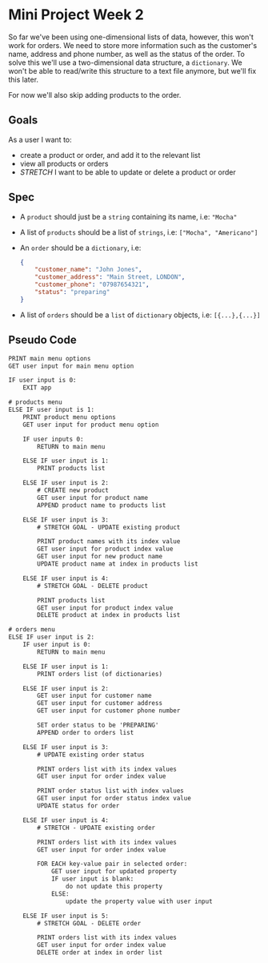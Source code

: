# Mini Project Week 2

So far we've been using one-dimensional lists of data, however, this won't work for orders. We need to store more information such as the customer's name, address and phone number, as well as the status of the order. To solve this we'll use a two-dimensional data structure, a `dictionary`. We won't be able to read/write this structure to a text file anymore, but we'll fix this later.

For now we'll also skip adding products to the order.

## Goals

As a user I want to:

- create a product or order, and add it to the relevant list
- view all products or orders
- _STRETCH_ I want to be able to update or delete a product or order

## Spec

- A `product` should just be a `string` containing its name, i.e: `"Mocha"`
- A list of `products` should be a list of `strings`, i.e: `["Mocha", "Americano"]`
- An `order` should be a `dictionary`, i.e:

    ```json
    {
        "customer_name": "John Jones",
        "customer_address": "Main Street, LONDON",
        "customer_phone": "07987654321",
        "status": "preparing"
    }
    ```

- A list of `orders` should be a `list` of `dictionary` objects, i.e: `[{...},{...}]`

## Pseudo Code

```txt
PRINT main menu options
GET user input for main menu option

IF user input is 0:
    EXIT app

# products menu
ELSE IF user input is 1:
    PRINT product menu options
    GET user input for product menu option

    IF user inputs 0:
        RETURN to main menu

    ELSE IF user input is 1:
        PRINT products list

    ELSE IF user input is 2:
        # CREATE new product
        GET user input for product name
        APPEND product name to products list

    ELSE IF user input is 3:
        # STRETCH GOAL - UPDATE existing product

        PRINT product names with its index value
        GET user input for product index value
        GET user input for new product name
        UPDATE product name at index in products list

    ELSE IF user input is 4:
        # STRETCH GOAL - DELETE product

        PRINT products list
        GET user input for product index value
        DELETE product at index in products list

# orders menu
ELSE IF user input is 2:
    IF user input is 0:
        RETURN to main menu

    ELSE IF user input is 1:
        PRINT orders list (of dictionaries)

    ELSE IF user input is 2:
        GET user input for customer name
        GET user input for customer address
        GET user input for customer phone number

        SET order status to be 'PREPARING'
        APPEND order to orders list

    ELSE IF user input is 3:
        # UPDATE existing order status

        PRINT orders list with its index values
        GET user input for order index value

        PRINT order status list with index values
        GET user input for order status index value
        UPDATE status for order

    ELSE IF user input is 4:
        # STRETCH - UPDATE existing order

        PRINT orders list with its index values
        GET user input for order index value

        FOR EACH key-value pair in selected order:
            GET user input for updated property
            IF user input is blank:
                do not update this property
            ELSE:
                update the property value with user input

    ELSE IF user input is 5:
        # STRETCH GOAL - DELETE order

        PRINT orders list with its index values
        GET user input for order index value
        DELETE order at index in order list
```
